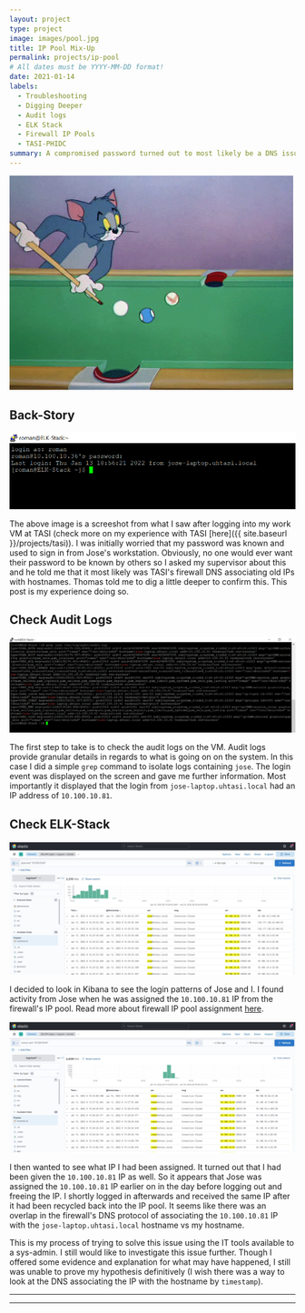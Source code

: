 ```yaml
---
layout: project
type: project
image: images/pool.jpg
title: IP Pool Mix-Up
permalink: projects/ip-pool
# All dates must be YYYY-MM-DD format!
date: 2021-01-14
labels:
  - Troubleshooting
  - Digging Deeper
  - Audit logs
  - ELK Stack
  - Firewall IP Pools
  - TASI-PHIDC
summary: A compromised password turned out to most likely be a DNS issue resulting from recycled VPN IPs. 
---
```

<img class="ui image" src="../images/pool.gif">

## Back-Story
<img class="ui image" src="../images/jose-login.png">

The above image is a screeshot from what I saw after logging into my work VM at TASI (check more on my experience with TASI [here]({{ site.baseurl }}/projects/tasi)). I was initially worried that my password was known and used to sign in from Jose's workstation. Obviously, no one would ever want their password to be known by others so I asked my supervisor about this and he told me that it most likely was TASI's firewall DNS associating old IPs with hostnames. Thomas told me to dig a little deeper to confirm this. This post is my experience doing so.

## Check Audit Logs
<img class="ui image" src="../images/audit-log.png">

The first step to take is to check the audit logs on the VM. Audit logs provide granular details in regards to what is going on on the system. In this case I did a simple `grep` command to isolate logs containing `jose`. The login event was displayed on the screen and gave me further information. Most importantly it displayed that the login from `jose-laptop.uhtasi.local` had an IP address of `10.100.10.81`.

## Check ELK-Stack
<img class="ui image" src="../images/jose-elk.jpg">

I decided to look in Kibana to see the login patterns of Jose and I. I found activity from Jose when he was assigned the `10.100.10.81` IP from the firewall's IP pool. Read more about firewall IP pool assignment [here](https://docs.fortinet.com/document/fortigate/6.0.0/handbook/801437/ip-pools).

<img class="ui image" src="../images/roman-elk.jpg">

I then wanted to see what IP I had been assigned. It turned out that I had been given the `10.100.10.81` IP as well. So it appears that Jose was assigned the `10.100.10.81` IP earlier on in the day before logging out and freeing the IP. I shortly logged in afterwards and received the same IP after it had been recycled back into the IP pool. It seems like there was an overlap in the firewall's DNS protocol of associating the `10.100.10.81` IP with the `jose-laptop.uhtasi.local` hostname vs my hostname. 

This is my process of trying to solve this issue using the IT tools available to a sys-admin. I still would like to investigate this issue further. Though I offered some evidence and explanation for what may have happened, I still was unable to prove my hypothesis definitively (I wish there was a way to look at the DNS associating the IP with the hostname by `timestamp`).
***************************************************************************************
***************************************************************************************
